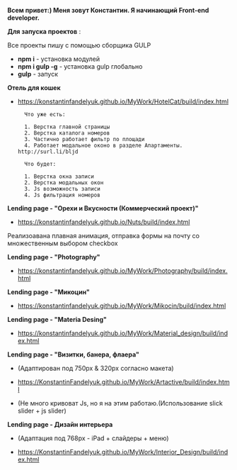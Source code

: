 **Всем привет:) Меня зовут Константин. Я начинающий Front-end developer.**

**Для запуска проектов** :

Все проекты пишу с помощью сборщика GULP

- **npm i** - установка модулей
- **npm i gulp -g** - установка gulp глобально
- **gulp** - запуск

**Отель для кошек**

- https://konstantinfandelyuk.github.io/MyWork/HotelCat/build/index.html

		Что уже есть:

		1. Верстка главной страницы
		2. Верстка каталога номеров
		3. Частично работает фильтр по площади
		4. Работает модальное оконо в разделе Апартаменты. http://surl.li/bljd

		Что будет:

		1. Верстка окна записи
		2. Верстка модальных окон
		3. Js возможность записи
		4. Js фильтрация номеров

**Lending page - "Орехи и Вкусности (Коммерческий проект)"**

- https://konstantinfandelyuk.github.io/Nuts/build/index.html

Реализоавана плавная анимация, отправка формы на почту со множественным выбором checkbox

**Lending page - "Photography"**

- https://konstantinfandelyuk.github.io/MyWork/Photography/build/index.html

**Lending page - "Микоцин"**

- https://konstantinfandelyuk.github.io/MyWork/Mikocin/build/index.html

**Lending page - "Materia Desing"**

- https://konstantinfandelyuk.github.io/MyWork/Material_design/build/index.html

**Lending page - "Визитки, банера, флаера"**

- (Адаптирован под 750px & 320px согласно макета)

- https://KonstantinFandelyuk.github.io/MyWork/Artactive/build/index.html

- (Не много кривоват Js, но я на этим работаю.(Использование slick slider + js slider)

**Lending page - Дизайн интерьера**

- (Адаптация под 768px - iPad + слайдеры + меню)

- https://KonstantinFandelyuk.github.io/MyWork/Interior_Design/build/index.html
